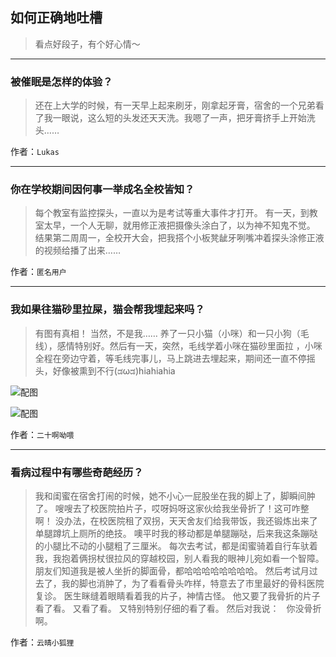 ## 如何正确地吐槽

> 看点好段子，有个好心情～


 
---

### 被催眠是怎样的体验？

> 还在上大学的时候，有一天早上起来刷牙，刚拿起牙膏，宿舍的一个兄弟看了我一眼说，这么短的头发还天天洗。我嗯了一声，把牙膏挤手上开始洗头……


作者：`Lukas`

---

### 你在学校期间因何事一举成名全校皆知？

> 每个教室有监控探头，一直以为是考试等重大事件才打开。
> 有一天，到教室太早，一个人无聊，就用修正液把摄像头涂白了，以为神不知鬼不觉。
> 结果第二周周一，全校开大会，把我搭个小板凳龇牙咧嘴冲着探头涂修正液的视频给播了出来……


作者：`匿名用户`

---

### 我如果往猫砂里拉屎，猫会帮我埋起来吗？

> 有图有真相！
> 当然，不是我……
> 养了一只小猫（小咪）和一只小狗（毛线），感情特别好。然后有一天，突然，毛线学着小咪在猫砂里面拉 ，小咪全程在旁边守着，等毛线完事儿，马上跳进去埋起来，期间还一直不停摇头，好像被熏到不行(ಡωಡ)hiahiahia



![配图](http://pic1.zhimg.com/70/v2-d522d19e89a95b2b0212d4a315e0a098_b.jpg)



![配图](http://pic2.zhimg.com/70/v2-3284b6f86ae0a63085cde940b27dd401_b.jpg)


作者：`二十啊呦喂`

---

### 看病过程中有哪些奇葩经历？

> 我和闺蜜在宿舍打闹的时候，她不小心一屁股坐在我的脚上了，脚瞬间肿了。
> 嗖嗖去了校医院拍片子，哎呀妈呀这家伙给我坐骨折了！这可咋整啊！
> 没办法，在校医院租了双拐，天天舍友们给我带饭，我还锻炼出来了单腿蹲坑上厕所的绝技。
> 噢平时我的移动都是单腿蹦哒，后来我这条蹦哒的小腿比不动的小腿粗了三厘米。
> 每次去考试，都是闺蜜骑着自行车驮着我，我抱着俩拐杖很拉风的穿越校园，别人看我的眼神儿宛如看一个智障。
> 朋友们知道我是被人坐折的脚面骨，都哈哈哈哈哈哈哈哈。
> 然后考试月过去了，我的脚也消肿了，为了看看骨头咋样，特意去了市里最好的骨科医院复诊。
> 医生眯缝着眼睛看着我的片子，神情古怪。
> 他又要了我骨折的片子看了看。
> 又看了看。
> 又特别特别仔细的看了看。
> 然后对我说：
>  
> 你没骨折啊。


作者：`云晴小狐狸`